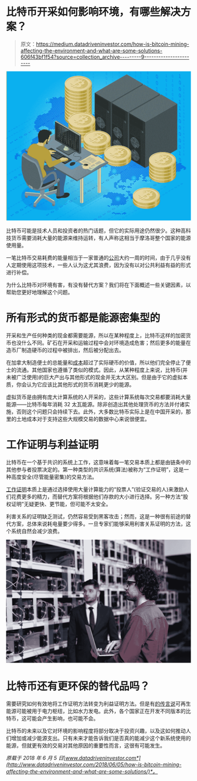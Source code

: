 # 比特币开采如何影响环境，有哪些解决方案？

> 原文：<https://medium.datadriveninvestor.com/how-is-bitcoin-mining-affecting-the-environment-and-what-are-some-solutions-606f43bf1f54?source=collection_archive---------9----------------------->

![](img/921d7d92e24c3017a099231c046c5a8a.png)

比特币可能是技术人员和投资者的热门话题，但它的实际用途仍然很少。这种高科技货币需要消耗大量的能源来维持运转，有人声称这相当于摩洛哥整个国家的能源使用量。

一笔比特币交易耗费的能量相当于一家普通的[公司](https://motherboard.vice.com/en_us/article/ywbbpm/bitcoin-mining-electricity-consumption-ethereum-energy-climate-change)大约一周的时间，由于几乎没有人定期使用这项技术，一些人认为这尤其浪费，因为没有以对公共利益有益的形式进行补偿。

为什么比特币对环境有害，有没有替代方案？我们将在下面概述一些关键因素，以帮助您更好地理解这个问题。

# 所有形式的货币都是能源密集型的

开采和生产任何种类的现金都需要能源，所以在某种程度上，比特币这样的加密货币也没什么不同。矿石在开采和运输过程中会对环境造成危害；然后更多的能量在造币厂制造硬币的过程中被排出，然后被分配出去。

在加拿大制造便士的总能量和[成本](https://www.economist.com/blogs/newsbook/2013/02/economist-explains-why-canada-killed-penny)超过了实际硬币的价值，所以他们完全停止了便士的流通。其他国家也遵循了类似的模式。因此，从某种程度上来说，比特币(并未被广泛使用)的巨大产出与其他形式的现金并无太大区别。但是由于它的虚拟本质，你会认为它应该比其他形式的货币消耗更少的能源。

虚拟货币是由拥有庞大计算系统的人开采的，这些计算系统每次交易都要消耗大量能源——比特币每年消耗 32 太瓦能源。除非创造出其他处理货币的方法并付诸实施，否则这个问题只会持续下去。此外，大多数比特币实际上是在中国开采的，那里的土地成本对于支持这些大规模交易的数据中心来说很便宜。

# 工作证明与利益证明

比特币在一个基于共识的系统上工作，这意味着每一笔交易本质上都是由链条中的其他参与者投票决定的。第一种类型的共识系统(算法)被称为“工作证明”，这是一种高度安全(尽管能量密集)的交易方法。

[工作证明](https://blockgeeks.com/guides/proof-of-work-vs-proof-of-stake/)本质上是通过选择使用大量计算能力的“投票人”(验证交易的人)来激励人们花费更多的精力，而替代方案将根据他们存款的大小进行选择。另一种方法“股权证明”无疑更快、更节能，但可能不太安全。

利害关系的证明缺乏测试，仍然容易受到黑客攻击；然而，这是一种很有前途的替代方案，总体来说耗电量要少得多。一旦专家们能够采用利害关系证明的方法，这个系统自然会减少浪费。

![](img/f8cad0f2b5e035ddccb0cce81631c18f.png)

# 比特币还有更环保的替代品吗？

需要研究如何有效地将工作证明方法转变为利益证明方法。但是有[的传言说](https://www.intelligenthq.com/innovation-management/making-blockchain-more-environmentally-friendly/)可再生能源可能被用于电力枢纽，比如水力发电。此外，各个国家正在开发不同版本的比特币，这可能会产生影响，也可能不会。

比特币的未来以及它对环境的影响程度将部分取决于投资兴趣，以及这如何推动人们增加或减少能源支出。只有未来才能告诉我们是否真的能减少这个新系统使用的能源，但就更有效的交易对其他原因的重要性而言，这很有可能发生。

*原载于 2018 年 6 月 5 日*[*www.datadriveninvestor.com*](http://www.datadriveninvestor.com/2018/06/05/how-is-bitcoin-mining-affecting-the-environment-and-what-are-some-solutions/)*。*